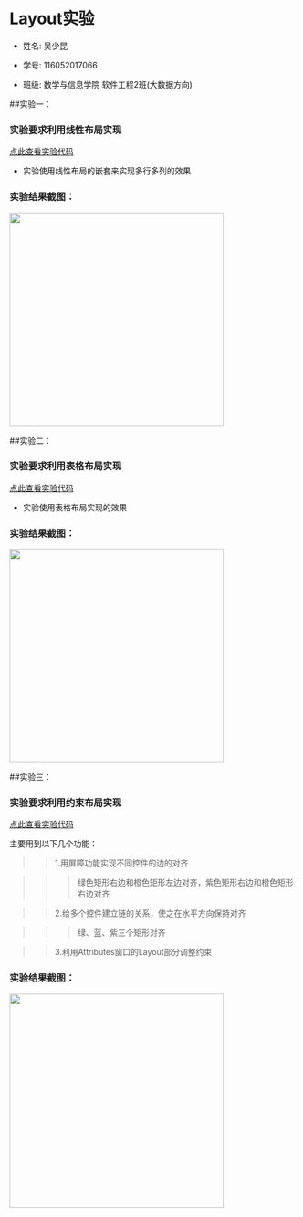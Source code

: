 # Layout实验

* 姓名: 吴少昆</br>

* 学号: 116052017066</br>

* 班级: 数学与信息学院 软件工程2班(大数据方向)</br>

##实验一：

###  实验要求利用线性布局实现

[点此查看实验代码](https://github.com/wushaokun1/LayoutTutorial/blob/master/app/src/main/res/layout/linearlayout.xml)</br>

* 实验使用线性布局的嵌套来实现多行多列的效果

###     实验结果截图：

<img src="https://github.com/wushaokun1/LayoutTutorial/blob/master/screenshot/Screenshot_1583991478.png" width="375" />

##实验二：

###  实验要求利用表格布局实现

[点此查看实验代码](https://github.com/wushaokun1/LayoutTutorial/blob/master/app/src/main/res/layout/tablelayout.xml)</br>

* 实验使用表格布局实现的效果

###     实验结果截图：

<img src="https://github.com/wushaokun1/screenshot/Screenshot_1583991549.png" width="375" />

##实验三：

###  实验要求利用约束布局实现

[点此查看实验代码](https://github.com/wushaokun1/LayoutTutorial/blob/master/app/src/main/res/layout/activity_main.xml)</br>

主要用到以下几个功能：</br>

>> 1.用屏障功能实现不同控件的边的对齐</br>

>>> 绿色矩形右边和橙色矩形左边对齐，紫色矩形右边和橙色矩形右边对齐</br>

>> 2.给多个控件建立链的关系，使之在水平方向保持对齐</br>

>>> 绿、蓝、紫三个矩形对齐</br>

>> 3.利用Attributes窗口的Layout部分调整约束</br>

###     实验结果截图：

<img src="https://github.com/wushaokun1/screenshot/Screenshot_1584586684.png" width="375" />
